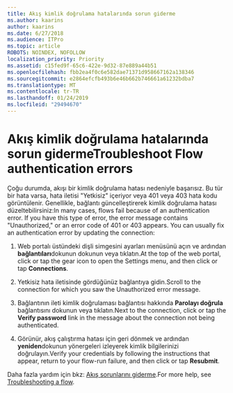 ```yaml
---
title: Akış kimlik doğrulama hatalarında sorun giderme
ms.author: kaarins
author: kaarins
ms.date: 6/27/2018
ms.audience: ITPro
ms.topic: article
ROBOTS: NOINDEX, NOFOLLOW
localization_priority: Priority
ms.assetid: c15fed9f-65c6-422e-9d32-87e889a44b51
ms.openlocfilehash: fbb2ea4f0c6e582dae71371d958667162a138346
ms.sourcegitcommit: e2864efcfb493b6e46b662b746661a61232bdba7
ms.translationtype: MT
ms.contentlocale: tr-TR
ms.lasthandoff: 01/24/2019
ms.locfileid: "29494670"
---
```

# <a name="troubleshoot-flow-authentication-errors"></a><span data-ttu-id="9f220-102">Akış kimlik doğrulama hatalarında sorun giderme</span><span class="sxs-lookup"><span data-stu-id="9f220-102">Troubleshoot Flow authentication errors</span></span>

<span data-ttu-id="9f220-p101">Çoğu durumda, akışı bir kimlik doğrulama hatası nedeniyle başarısız. Bu tür bir hata varsa, hata iletisi "Yetkisiz" içeriyor veya 401 veya 403 hata kodu görüntülenir. Genellikle, bağlantı güncelleştirerek kimlik doğrulama hatası düzeltebilirsiniz:</span><span class="sxs-lookup"><span data-stu-id="9f220-p101">In many cases, flows fail because of an authentication error. If you have this type of error, the error message contains "Unauthorized," or an error code of 401 or 403 appears. You can usually fix an authentication error by updating the connection:</span></span>
  
1. <span data-ttu-id="9f220-106">Web portalı üstündeki dişli simgesini ayarları menüsünü açın ve ardından **bağlantıları**dokunun dokunun veya tıklatın.</span><span class="sxs-lookup"><span data-stu-id="9f220-106">At the top of the web portal, click or tap the gear icon to open the Settings menu, and then click or tap **Connections**.</span></span>
    
2. <span data-ttu-id="9f220-107">Yetkisiz hata iletisinde gördüğünüz bağlantıya gidin.</span><span class="sxs-lookup"><span data-stu-id="9f220-107">Scroll to the connection for which you saw the Unauthorized error message.</span></span>
    
3. <span data-ttu-id="9f220-108">Bağlantının ileti kimlik doğrulaması bağlantısı hakkında **Parolayı doğrula** bağlantısını dokunun veya tıklatın.</span><span class="sxs-lookup"><span data-stu-id="9f220-108">Next to the connection, click or tap the **Verify password** link in the message about the connection not being authenticated.</span></span> 
    
4. <span data-ttu-id="9f220-109">Görünür, akış çalıştırma hatası için geri dönmek ve ardından **yeniden**dokunun yönergeleri izleyerek kimlik bilgilerinizi doğrulayın.</span><span class="sxs-lookup"><span data-stu-id="9f220-109">Verify your credentials by following the instructions that appear, return to your flow-run failure, and then click or tap **Resubmit**.</span></span>
    
<span data-ttu-id="9f220-110">Daha fazla yardım için bkz: [Akış sorunlarını giderme](https://go.microsoft.com/fwlink/?linkid=872110).</span><span class="sxs-lookup"><span data-stu-id="9f220-110">For more help, see [Troubleshooting a flow](https://go.microsoft.com/fwlink/?linkid=872110).</span></span>
  

